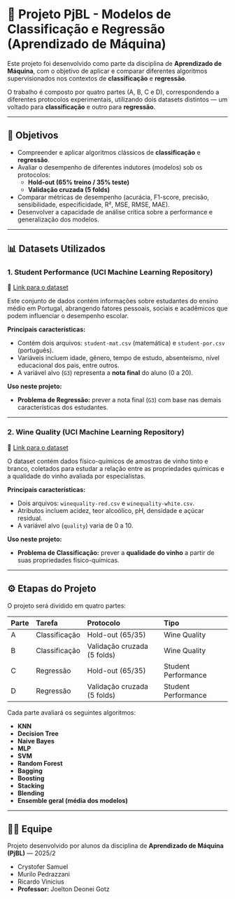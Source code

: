 
# 🧠 Projeto PjBL - Modelos de Classificação e Regressão (Aprendizado de Máquina)

Este projeto foi desenvolvido como parte da disciplina de **Aprendizado de Máquina**, com o objetivo de aplicar e comparar diferentes algoritmos supervisionados nos contextos de **classificação** e **regressão**.  

O trabalho é composto por quatro partes (A, B, C e D), correspondendo a diferentes protocolos experimentais, utilizando dois datasets distintos — um voltado para **classificação** e outro para **regressão**.

---

## 🎯 Objetivos

- Compreender e aplicar algoritmos clássicos de **classificação** e **regressão**.  
- Avaliar o desempenho de diferentes indutores (modelos) sob os protocolos:
  - **Hold-out (65% treino / 35% teste)**  
  - **Validação cruzada (5 folds)**  
- Comparar métricas de desempenho (acurácia, F1-score, precisão, sensibilidade, especificidade, R², MSE, RMSE, MAE).  
- Desenvolver a capacidade de análise crítica sobre a performance e generalização dos modelos.

---

## 📊 Datasets Utilizados

### 1. **Student Performance (UCI Machine Learning Repository)**  
📂 [Link para o dataset](https://archive.ics.uci.edu/ml/datasets/student%2Bperformance)  

Este conjunto de dados contém informações sobre estudantes do ensino médio em Portugal, abrangendo fatores pessoais, sociais e acadêmicos que podem influenciar o desempenho escolar.  

**Principais características:**
- Contém dois arquivos: `student-mat.csv` (matemática) e `student-por.csv` (português).  
- Variáveis incluem idade, gênero, tempo de estudo, absenteísmo, nível educacional dos pais, entre outros.  
- A variável alvo (`G3`) representa a **nota final** do aluno (0 a 20).  

**Uso neste projeto:**  
- **Problema de Regressão:** prever a nota final (`G3`) com base nas demais características dos estudantes.  

---

### 2. **Wine Quality (UCI Machine Learning Repository)**  
📂 [Link para o dataset](https://archive.ics.uci.edu/ml/datasets/wine+quality)  

O dataset contém dados físico-químicos de amostras de vinho tinto e branco, coletados para estudar a relação entre as propriedades químicas e a qualidade do vinho avaliada por especialistas.  

**Principais características:**
- Dois arquivos: `winequality-red.csv` e `winequality-white.csv`.  
- Atributos incluem acidez, teor alcoólico, pH, densidade e açúcar residual.  
- A variável alvo (`quality`) varia de 0 a 10.  

**Uso neste projeto:**  
- **Problema de Classificação:** prever a **qualidade do vinho** a partir de suas propriedades físico-químicas.  

---

## ⚙️ Etapas do Projeto

O projeto será dividido em quatro partes:

| Parte | Tarefa | Protocolo | Tipo |
|:--|:--|:--|:--|
| A | Classificação | Hold-out (65/35) | Wine Quality |
| B | Classificação | Validação cruzada (5 folds) | Wine Quality |
| C | Regressão | Hold-out (65/35) | Student Performance |
| D | Regressão | Validação cruzada (5 folds) | Student Performance |

Cada parte avaliará os seguintes algoritmos:
- **KNN**
- **Decision Tree**
- **Naive Bayes**
- **MLP**
- **SVM**
- **Random Forest**
- **Bagging**
- **Boosting**
- **Stacking**
- **Blending**
- **Ensemble geral (média dos modelos)**

---

## 👩‍💻 Equipe

Projeto desenvolvido por alunos da disciplina de **Aprendizado de Máquina (PjBL)** — 2025/2
- Crystofer Samuel
- Murilo Pedrazzani
- Ricardo Vinicius
- **Professor:** Joelton Deonei Gotz

